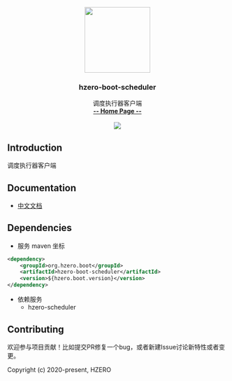 <p align="center">
    <img src="https://file.open.hand-china.com/hsop-image/doc_classify/0/fed03e0fcb9d4a408d5be052fced12d1/hzero.png" width="150">
    <h3><p style="text-align:center">hzero-boot-scheduler</p></h3>
    <p align="center">
        调度执行器客户端
        <br>
        <a href="http://open.hand-china.com/document-center/doc/component/270/10432?doc_id=5594"><strong>-- Home Page --</strong></a>
        <br>
        <br>
         <a href="http://www.apache.org/licenses/LICENSE-2.0">
             <img src="https://img.shields.io/github/license/alibaba/arthas.svg" >
         </a>
    </p>    
</p>


## Introduction
调度执行器客户端


## Documentation
- [中文文档](http://open.hand-china.com/document-center/doc/component/270/10432?doc_id=5594)

## Dependencies

* 服务 maven 坐标

```xml
<dependency>
    <groupId>org.hzero.boot</groupId>
    <artifactId>hzero-boot-scheduler</artifactId>
    <version>${hzero.boot.version}</version>
</dependency>
```

* 依赖服务
    - hzero-scheduler
    
## Contributing

欢迎参与项目贡献！比如提交PR修复一个bug，或者新建Issue讨论新特性或者变更。

Copyright (c) 2020-present, HZERO
